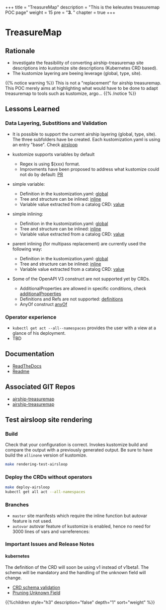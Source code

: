 +++
title = "TreasureMap"
description = "This is the keleustes treasuremap POC page"
weight = 15
pre = "<b>3. </b>"
chapter = true
+++

# TreasureMap

## Rationale

- Investigate the feasibility of converting airship-treasuremap site descriptions
  into kustomize site descriptions (Kubernetes CRD based).
- The kustomize layering are beeing leverage (global, type, site).

{{% notice warning %}}
This is not a "replacement" for airship treasuremap. This POC merely aims at highlighting what would have to be done to adapt treasuremap to tools such as kustomize, argo...
{{% /notice %}}

## Lessons Learned

### Data Layering, Substitions and Validation

- It is possible to support the current airship layering (global, type, site). The three subfolders have be created.
  Each kustomization.yaml is using an entry "base". Check [airsloop](https://github.com/keleustes/airship-treasuremap/blob/master/site/airsloop/kustomization.yaml#L5)

- kustomize supports variables by default
  - Regex is using $(xxx) format.
  - Improvments have been proposed to address what kustomize could not do by default: [PR](https://github.com/kubernetes-sigs/kustomize/pull/1111)

- simple variable: 
  - Definition in the kustomization.yaml: [global](https://github.com/keleustes/airship-treasuremap/blob/master/global/kustomization.yaml#L1085)
  - Tree and structure can be inlined: [inline](https://github.com/keleustes/airship-treasuremap/blob/master/global/software/charts/ucp/drydock/maas.yaml#L48)
  - Variable value extracted from a catalog CRD: [value](https://github.com/keleustes/airship-treasuremap/blob/master/site/airsloop/networks/common-addresses.yaml#L12)

- simple inlining:
  - Definition in the kustomization.yaml: [global](https://github.com/keleustes/airship-treasuremap/blob/master/global/kustomization.yaml#L2553)
  - Tree and structure can be inlined: [inline](https://github.com/keleustes/airship-treasuremap/blob/master/global/software/charts/osh/openstack-glance/glance.yaml#L20)
  - Variable value extracted from a catalog CRD: [value](https://github.com/keleustes/airship-treasuremap/blob/master/global/software/config/versions.yaml#L127)

- parent inlining (for multipass replacement) are currently used the following way:
  - Definition in the kustomization.yaml: [global](https://github.com/keleustes/airship-treasuremap/blob/master/global/kustomization.yaml#L2089)
  - Tree and structure can be inlined: [inline](https://github.com/keleustes/airship-treasuremap/blob/master/global/software/charts/osh/openstack-glance/glance.yaml#L130)
  - Variable value extracted from a catalog CRD: [value](https://github.com/keleustes/airship-treasuremap/blob/master/type/sloop/config/endpoints.yaml#L675)

- Some of the OpenAPI V3 construct are not supported yet by CRDs.
  - AdditionalProperties are allowed in specific conditions, check [additionalProperties](https://github.com/keleustes/airship-treasuremap/blob/master/deploy/crds/DrydockHostProfile.yaml#L141)
  - Definitions and Refs are not supported: [definitions](https://github.com/keleustes/airship-treasuremap/blob/master/deploy/crds/PromenadeGenesis.yaml#L36)
  - AnyOf construct [anyOf](https://github.com/keleustes/airship-treasuremap/blob/master/deploy/crds/PromenadeKubernetesNetwork.yaml#L156)

### Operator experience

- `kubectl get act --all--namespaces` provides the user with a view at a glance of his deployment.
- TBD

## Documentation

- [ReadTheDocs](https://airshipit.readthedocs.io/projects/treasuremap/en/latest/)
- [Readme](https://github.com/keleustes/airship-treasuremap/blob/master/README.md)

## Associated GIT Repos

- [airship-treasuremap](https://github.com/keleustes/airship-treasuremap)
- [airship-treasuremap](https://github.com/airshipit/treasuremap)

## Test airsloop site rendering

### Build

Check that your configuration is correct. Invokes kustomize build and compare the output with
a previously generated output. Be sure to have build the `allinone` version of kustomize.

```bash
make rendering-test-airsloop
```

### Deploy the CRDs without operators

```bash
make deploy-airsloop
kubectl get all act --all-namespaces
```

### Branches

- `master` site manifests which require the inline function but autovar feature is not used.
- `autovar` autovar feature of kustomize is enabled, hence no need for 3000 lines of vars and varreferences:

### Important Issues and Release Notes

#### kubernetes

The definition of the CRD will soon be using v1 instead of v1beta1. The schema will be mandatory and the handling of the unknown field will change.

- [CRD schema validation](https://kubernetes.io/docs/tasks/access-kubernetes-api/custom-resources/custom-resource-definitions/#specifying-a-structural-schema)
- [Pruning Unknown Field](https://kubernetes.io/docs/tasks/access-kubernetes-api/custom-resources/custom-resource-definitions/#pruning-versus-preserving-unknown-fields)

<!--more-->

{{%children style="h3" description="false" depth="1" sort="weight" %}}
